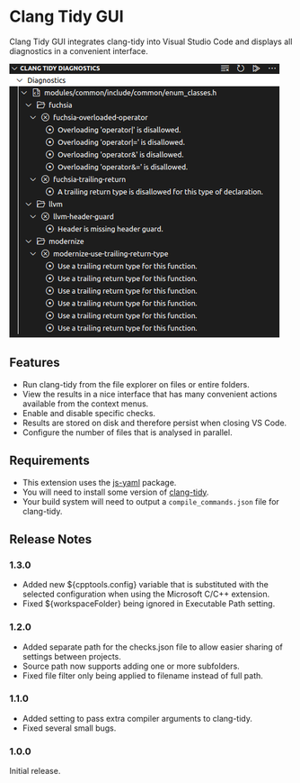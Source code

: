 # Clang Tidy GUI

Clang Tidy GUI integrates clang-tidy into Visual Studio Code and displays all diagnostics in a convenient interface.

![Screenshot](./resources/screen_diagnostics.png)

## Features

* Run clang-tidy from the file explorer on files or entire folders.
* View the results in a nice interface that has many convenient actions available from the context menus.
* Enable and disable specific checks.
* Results are stored on disk and therefore persist when closing VS Code.
* Configure the number of files that is analysed in parallel.

## Requirements

* This extension uses the [js-yaml](https://www.npmjs.com/package/js-yaml) package.
* You will need to install some version of [clang-tidy](https://clang.llvm.org/extra/clang-tidy).
* Your build system will need to output a `compile_commands.json` file for clang-tidy.

## Release Notes

### 1.3.0

* Added new ${cpptools.config} variable that is substituted with the selected configuration when using the Microsoft C/C++ extension.
* Fixed ${workspaceFolder} being ignored in Executable Path setting.

### 1.2.0

* Added separate path for the checks.json file to allow easier sharing of settings between projects.
* Source path now supports adding one or more subfolders.
* Fixed file filter only being applied to filename instead of full path.

### 1.1.0

* Added setting to pass extra compiler arguments to clang-tidy.
* Fixed several small bugs.

### 1.0.0

Initial release.
